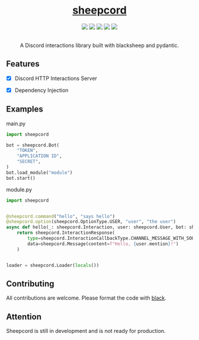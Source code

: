 <div align="center">
 <h1>
   <a href="https://shinobou.github.io/sheepcord">
     sheepcord
   </a>
 </h1>
 
 <img src="https://img.shields.io/github/issues/Shinobou/sheepcord">
 <img src="https://img.shields.io/github/forks/Shinobou/sheepcord">
 <img src="https://img.shields.io/github/stars/Shinobou/sheepcord">
 <img src="https://img.shields.io/github/license/Shinobou/sheepcord">
 <img src="https://tokei.rs/b1/github/Shinobou/sheepcord">
 
 <br>
 <br>
 
 A Discord interactions library built with blacksheep and pydantic.
 
</div>

## Features
- [x] Discord HTTP Interactions Server
- [x] Dependency Injection


## Examples
main.py
```py
import sheepcord

bot = sheepcord.Bot(
    "TOKEN",
    "APPLICATION ID",
    "SECRET",
)
bot.load_module("module")
bot.start()

```
module.py
```py
import sheepcord


@sheepcord.command("hello", "says hello")
@sheepcord.option(sheepcord.OptionType.USER, "user", "the user")
async def hello(_: sheepcord.Interaction, user: sheepcord.User, bot: sheepcord.Inject[sheepcord.Bot]) -> sheepcord.InteractionResponse:
    return sheepcord.InteractionResponse(
        type=sheepcord.InteractionCallbackType.CHANNEL_MESSAGE_WITH_SOURCE,
        data=sheepcord.Message(content=f"Hello, {user.mention}!")
    )


loader = sheepcord.Loader(locals())
```

## Contributing
All contributions are welcome. Please format the code with [black](https://github.com/psf/black).

## Attention
Sheepcord is still in development and is not ready for production.

